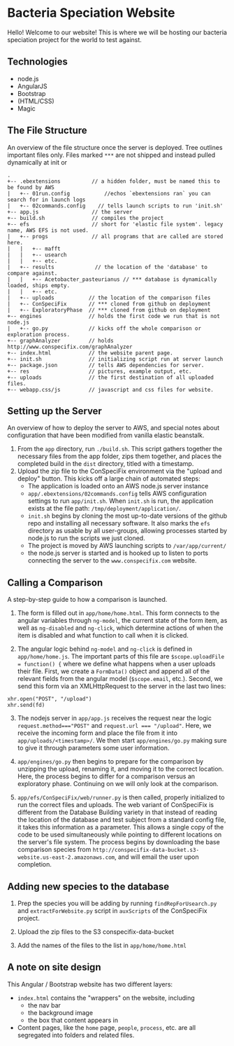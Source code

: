 # Bacteria Speciation Website

Hello! Welcome to our website! This is where we will be hosting our bacteria speciation project for the world to test against.

## Technologies
  - node.js
  - AngularJS
  - Bootstrap
  - (HTML/CSS)
  - Magic

## The File Structure
An overview of the file structure once the server is deployed. Tree outlines important files only. Files marked `***` are not shipped and instead pulled dynamically at init or
```
.
+-- .ebextensions          // a hidden folder, must be named this to be found by AWS
|   +-- 01run.config 		   //echos `ebextensions ran` you can search for in launch logs 
|   +-- 02commands.config	 // tells launch scripts to run 'init.sh'
+-- app.js                 // the server
+-- build.sh               // compiles the project
+-- efs                    // short for 'elastic file system'. legacy name, AWS EFS is not used.
|   +-- progs              // all programs that are called are stored here.
|   |   +-- mafft
|   |   +-- usearch
|   |   +-- etc.
|   +-- results             // the location of the 'database' to compare against.
|   |   +-- Acetobacter_pasteurianus // *** database is dynamically loaded, ships empty.
|   |   +-- etc.
|   +-- uploads           // the location of the comparison files
|   +-- ConSpeciFix       // *** cloned from github on deployment
|   +-- ExploratoryPhase  // *** cloned from github on deployment
+-- engines               // holds the first code we run that is not node.js
|   +-- go.py             // kicks off the whole comparison or exploration process.
+-- graphAnalyzer         // holds http://www.conspecifix.com/graphAnalyzer
+-- index.html            // the website parent page.
+-- init.sh               // initializing script run at server launch
+-- package.json          // tells AWS dependencies for server.
+-- res                   // pictures, example output, etc.
+-- uploads               // the first destination of all uploaded files.
+-- webapp.css/js         // javascript and css files for website.
```

## Setting up the Server

An overview of how to deploy the server to AWS, and special notes about configuration that have been modified from vanilla elastic beanstalk.
1. From the `app` directory, run `./build.sh`. This script gathers together the necessary files from the app folder, zips them together, and places the completed build in the `dist` directory, titled with a timestamp.
2. Upload the zip file to the ConSpeciFix environment via the "upload and deploy" button. This kicks off a large chain of automated steps:
	-  The application is loaded onto an AWS node.js server instance
	- `app/.ebextensions/02commands.config` tells AWS configuration settings to run `app/init.sh`. When `init.sh` is run, the application exists at the file path: `/tmp/deployment/application/`. 
	- `init.sh` begins by cloning the most up-to-date versions of the github repo and installing all necessary software. It also marks the `efs` directory as usable by all user-groups, allowing processes started  by node.js to run the scripts we just cloned.
	- The project is moved by AWS launching scripts to `/var/app/current/`
	- the node.js server is started and is hooked up to listen to ports connecting the server to the `www.conspecifix.com` website.

## Calling a Comparison
A step-by-step guide to how a comparison is launched.

1. The form is filled out in `app/home/home.html`. This form connects to the angular variables through `ng-model`, the current state of the form item, as well as `ng-disabled` and `ng-click`, which determine actions of when the item is disabled and what function to call when it is clicked.

2. The angular logic behind `ng-model` and `ng-click` is defined in `app/home/home.js`. The important parts of this file are `$scope.uploadFile = function() {` where we define what happens when a user uploads their file. First, we create a `FormData()` object and append all of the relevant fields from the angular model (`$scope.email`, etc.). Second, we send this form via an XMLHttpRequest to the server in the last two lines:
```
xhr.open("POST", "/upload")
xhr.send(fd)
```

3. The nodejs server in `app/app.js` receives the request near the logic `request.method==="POST"` and `request.url === "/upload"`. Here, we receive the incoming form and place the file from it into `app/uploads/<timestamp>/`. We then start `app/engines/go.py` making sure to give it through parameters some user information.

4. `app/engines/go.py` then begins to prepare for the comparison by unzipping the upload, renaming it, and moving it to the correct location. Here, the process begins to differ for a comparison versus an exploratory phase. Continuing on we will only look at the comparison.

5. `app/efs/ConSpeciFix/web/runner.py` is then called, properly initialized to run the correct files and uploads. The web variant of ConSpeciFix is different from the Database Building variety in that instead of reading the location of the database and test subject from a standard config file, it takes this information as a parameter. This allows a single copy of the code to be used simultaneously while pointing to different locations on the server's file system. The process begins by downloading the base comparison species from `http://conspecifix-data-bucket.s3-website.us-east-2.amazonaws.com`, and will email the user upon completion.

## Adding new species to the database

1. Prep the species you will be adding by running `findRepForUsearch.py` and `extractForWebsite.py` script in `auxScripts` of the ConSpeciFix project.

2. Upload the zip files to the S3 conspecifix-data-bucket

3. Add the names of the files to the list in `app/home/home.html`

## A note on site design

This Angular / Bootstrap website has two different layers:

 - `index.html` contains the "wrappers" on the website, including
   - the nav bar
   - the background image
   - the box that content appears in
 - Content pages, like the `home` page, `people`, `process`, etc. are all segregated into folders and related files.
